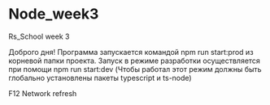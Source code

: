 # Node_week3
Rs_School week 3

Доброго дня!
Программа запускается командой npm run start:prod из корневой папки проекта.
Запуск в режиме разработки осуществляется при помощи npm run start:dev (Чтобы работал этот режим должны быть глобально установлены пакеты typescript и ts-node)

F12 Network refresh